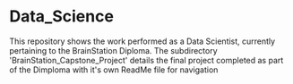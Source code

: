 # Data_Science
This repository shows the work performed as a Data Scientist, currently pertaining to the BrainStation Diploma.
The subdirectory 'BrainStation_Capstone_Project' details the final project completed as part of the Dimploma with it's own ReadMe file for navigation
